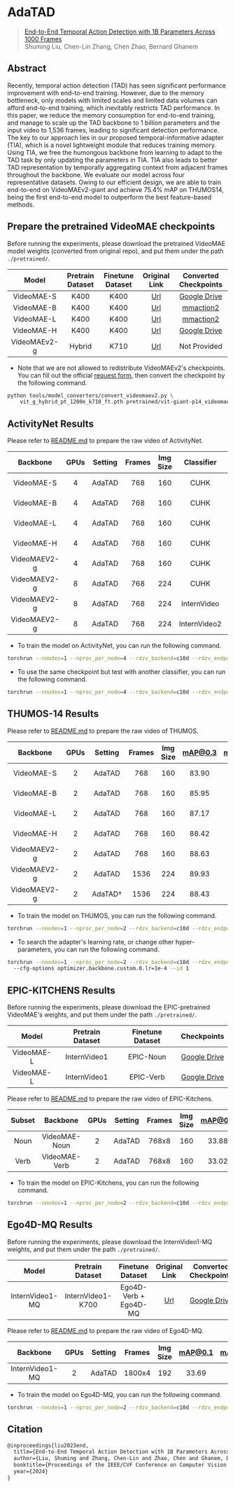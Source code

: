 # AdaTAD

> [End-to-End Temporal Action Detection with 1B Parameters Across 1000 Frames](https://arxiv.org/abs/2311.17241)  
> Shuming Liu, Chen-Lin Zhang, Chen Zhao, Bernard Ghanem

<!-- [ALGORITHM] -->

## Abstract

Recently, temporal action detection (TAD) has seen significant performance improvement with end-to-end training. However, due to the memory bottleneck, only models with limited scales and limited data volumes can afford end-to-end training, which inevitably restricts TAD performance. In this paper, we reduce the memory consumption for end-to-end training, and manage to scale up the TAD backbone to 1 billion parameters and the input video to 1,536 frames, leading to significant detection performance. The key to our approach lies in our proposed temporal-informative adapter (TIA), which is a novel lightweight module that reduces training memory. Using TIA, we free the humongous backbone from learning to adapt to the TAD task by only updating the parameters in TIA. TIA also leads to better TAD representation by temporally aggregating context from adjacent frames throughout the backbone. We evaluate our model across four representative datasets. Owing to our efficient design, we are able to train end-to-end on VideoMAEv2-giant and achieve 75.4% mAP on THUMOS14, being the first end-to-end model to outperform the best feature-based methods.

## Prepare the pretrained VideoMAE checkpoints

Before running the experiments, please download the pretrained VideoMAE model weights (converted from original repo), and put them under the path `./pretrained/`.

|    Model     | Pretrain Dataset | Finetune Dataset |                                           Original Link                                           |                                                                  Converted Checkpoints                                                                   |
| :----------: | :--------------: | :--------------: | :-----------------------------------------------------------------------------------------------: | :------------------------------------------------------------------------------------------------------------------------------------------------------: |
|  VideoMAE-S  |       K400       |       K400       | [Url](https://github.com/MCG-NJU/VideoMAE/blob/main/MODEL_ZOO.md#:~:text=/log/-,checkpoint,-79.0) |                            [Google Drive](https://drive.google.com/file/d/1xZrJoiYCNO2pxjHo0GezIDoMo1KQPNQN/view?usp=sharing)                            |
|  VideoMAE-B  |       K400       |       K400       | [Url](https://github.com/MCG-NJU/VideoMAE/blob/main/MODEL_ZOO.md#:~:text=/log/-,checkpoint,-81.5) | [mmaction2](https://download.openmmlab.com/mmaction/v1.0/recognition/videomae/vit-base-p16_videomae-k400-pre_16x4x1_kinetics-400_20221013-860a3cd3.pth)  |
|  VideoMAE-L  |       K400       |       K400       | [Url](https://github.com/MCG-NJU/VideoMAE/blob/main/MODEL_ZOO.md#:~:text=/log/-,checkpoint,-85.2) | [mmaction2](https://download.openmmlab.com/mmaction/v1.0/recognition/videomae/vit-large-p16_videomae-k400-pre_16x4x1_kinetics-400_20221013-229dbb03.pth) |
|  VideoMAE-H  |       K400       |       K400       | [Url](https://github.com/MCG-NJU/VideoMAE/blob/main/MODEL_ZOO.md#:~:text=/log/-,checkpoint,-86.6) |                            [Google Drive](https://drive.google.com/file/d/1Zx-U8AZv2-P32iKZCouP4ysOgI4qRMnt/view?usp=sharing)                            |
| VideoMAEv2-g |      Hybrid      |       K710       |           [Url](https://github.com/OpenGVLab/VideoMAEv2/blob/master/docs/MODEL_ZOO.md)            |                                                                       Not Provided                                                                       |

- Note that we are not allowed to redistribute VideoMAEv2's checkpoints. You can fill out the official [request form](https://github.com/OpenGVLab/VideoMAEv2/blob/master/docs/MODEL_ZOO.md#model-weight-links), then convert the checkpoint by the following command.

```bash
python tools/model_converters/convert_videomaev2.py \
    vit_g_hybrid_pt_1200e_k710_ft.pth pretrained/vit-giant-p14_videomaev2-hybrid_pt_1200e_k710_ft_my.pth
```

## ActivityNet Results

Please refer to [README.md](../../tools/prepare_data/activitynet/README.md#download-raw-videos) to prepare the raw video of ActivityNet.

|   Backbone   | GPUs  | Setting | Frames | Img Size |  Classifier  | mAP@0.5 | mAP@0.75 | mAP@0.95 | ave. mAP |                             Config                             |                                                                                          Download                                                                                          |
| :----------: | :---: | :-----: | :----: | :------: | :----------: | :-----: | :------: | :------: | :------: | :------------------------------------------------------------: | :----------------------------------------------------------------------------------------------------------------------------------------------------------------------------------------: |
|  VideoMAE-S  |   4   | AdaTAD  |  768   |   160    |     CUHK     |  56.23  |  38.90   |   8.88   |  37.81   |    [config](anet/e2e_anet_videomae_s_192x4_160_adapter.py)     | [model](https://drive.google.com/file/d/1SjYsk1bPvBVvnPSy15OodnzJ45VkGWP6/view?usp=sharing)   \| [log](https://drive.google.com/file/d/1Qv7soBzgfyEcyXNRgOxv3IHc-kVE7W2x/view?usp=sharing) |
|  VideoMAE-B  |   4   | AdaTAD  |  768   |   160    |     CUHK     |  56.72  |  39.44   |   9.54   |  38.35   |    [config](anet/e2e_anet_videomae_b_192x4_160_adapter.py)     | [model](https://drive.google.com/file/d/1_qYleQ-BC1FAjcFPBkot4Y03b04xUUtX/view?usp=sharing)   \| [log](https://drive.google.com/file/d/1xsa34gdu-YMNAjBtqAAsaZE8gtDchRLK/view?usp=sharing) |
|  VideoMAE-L  |   4   | AdaTAD  |  768   |   160    |     CUHK     |  57.73  |  40.53   |   9.96   |  39.21   |    [config](anet/e2e_anet_videomae_l_192x4_160_adapter.py)     | [model](https://drive.google.com/file/d/1H2Wj8TTA0og1TaQtBkThYujP6daW5-Wy/view?usp=sharing)   \| [log](https://drive.google.com/file/d/1NHC9bct2JSS2goY2pKCutsxH17g0ZoFp/view?usp=sharing) |
|  VideoMAE-H  |   4   | AdaTAD  |  768   |   160    |     CUHK     |  57.77  |  40.60   |   9.78   |  39.31   |    [config](anet/e2e_anet_videomae_h_192x4_160_adapter.py)     | [model](https://drive.google.com/file/d/1IDrkC4rIZvvk2KGht_zn_NFHZdHn9M0d/view?usp=sharing)   \| [log](https://drive.google.com/file/d/1NYGe7TV9IMzN5SmsE9sFrrKmGGkkHUyM/view?usp=sharing) |
| VideoMAEV2-g |   4   | AdaTAD  |  768   |   160    |     CUHK     |  58.42  |  40.89   |  10.01   |  39.77   |   [config](anet/e2e_anet_videomaev2_g_192x4_160_adapter.py)    | [model](https://drive.google.com/file/d/1JLCMY14QPG98aDw0tjU83i07SvkZobDi/view?usp=sharing)   \| [log](https://drive.google.com/file/d/1NTB59Wzxr8HpdBJPPnvOpGO0oItIbWet/view?usp=sharing) |
| VideoMAEV2-g |   8   | AdaTAD  |  768   |   224    |     CUHK     |  58.57  |  41.19   |  10.27   |  39.86   |       [config](e2e_anet_videomaev2_g_192x4_224_adapter)        | [model](https://drive.google.com/file/d/1tlv5hlAzUNHgqvq9DzAWOv3fQj6Z2ZJs/view?usp=sharing)   \| [log](https://drive.google.com/file/d/1QTV9JzCA_wFmPvsyzzwSQ5CT3B8dIVAt/view?usp=sharing) |
| VideoMAEV2-g |   8   | AdaTAD  |  768   |   224    | InternVideo  |  61.74  |  43.17   |  10.68   |  41.85   | [config](e2e_anet_videomaev2_g_192x4_224_adapter_internvideo)  |                                                 [log](https://drive.google.com/file/d/16MpHecosa_4QkNvqjUaU07So0z374m5f/view?usp=sharing)                                                  |
| VideoMAEV2-g |   8   | AdaTAD  |  768   |   224    | InternVideo2 |  63.59  |  44.31   |  10.66   |  42.90   | [config](e2e_anet_videomaev2_g_192x4_224_adapter_internvideo2) |                                                 [log](https://drive.google.com/file/d/1uGKwVnPhIoA3zl9ZEdvT86kRnUtXt6oW/view?usp=sharing)                                                  |

- To train the model on ActivityNet, you can run the following command.

```bash
torchrun --nnodes=1 --nproc_per_node=4 --rdzv_backend=c10d --rdzv_endpoint=localhost:0 tools/train.py configs/adatad/anet/e2e_anet_videomae_s_192x4_160_adapter.py
```

- To use the same checkpoint but test with another classifier, you can run the following command.

```bash
torchrun --nnodes=1 --nproc_per_node=4 --rdzv_backend=c10d --rdzv_endpoint=localhost:0 tools/test.py configs/adatad/anet/e2e_anet_videomaev2_g_192x4_224_adapter_internvideo2.py --checkpoint epoch_10_cba1017a.pth
```

## THUMOS-14 Results

Please refer to [README.md](../../tools/prepare_data/thumos/README.md#download-raw-videos) to prepare the raw video of THUMOS.

|   Backbone   | GPUs  | Setting | Frames | Img Size | mAP@0.3 | mAP@0.4 | mAP@0.5 | mAP@0.6 | mAP@0.7 | ave. mAP |                             Config                              |                                                                                          Download                                                                                          |
| :----------: | :---: | :-----: | :----: | :------: | :-----: | :-----: | :-----: | :-----: | :-----: | :------: | :-------------------------------------------------------------: | :----------------------------------------------------------------------------------------------------------------------------------------------------------------------------------------: |
|  VideoMAE-S  |   2   | AdaTAD  |  768   |   160    |  83.90  |  79.01  |  72.38  |  61.57  |  48.27  |  69.03   |   [config](thumos/e2e_thumos_videomae_s_768x1_160_adapter.py)   | [model](https://drive.google.com/file/d/1HGUBroK90KBAkFqQreAVtHCIclJh7DmM/view?usp=sharing)   \| [log](https://drive.google.com/file/d/1sqLsgkZsPReusv1lNUOg_nqE4nJX-YnD/view?usp=sharing) |
|  VideoMAE-B  |   2   | AdaTAD  |  768   |   160    |  85.95  |  81.86  |  75.02  |  63.29  |  49.56  |  71.14   |   [config](thumos/e2e_thumos_videomae_b_768x1_160_adapter.py)   | [model](https://drive.google.com/file/d/1PFqXL4HcRv4cwqrZnhSwKjG53kEFByLs/view?usp=sharing)   \| [log](https://drive.google.com/file/d/1uRY53OHcsxREVNHR-O-mcJyZde1XDUhe/view?usp=sharing) |
|  VideoMAE-L  |   2   | AdaTAD  |  768   |   160    |  87.17  |  83.58  |  76.88  |  66.81  |  53.13  |  73.51   |   [config](thumos/e2e_thumos_videomae_l_768x1_160_adapter.py)   | [model](https://drive.google.com/file/d/1vCbNU82TFjh0b6BRP566Jj1JHC-3qcum/view?usp=sharing)   \| [log](https://drive.google.com/file/d/147aU9TNEjxSxoVJ0S7lsYQ-mTsYHsvHK/view?usp=sharing) |
|  VideoMAE-H  |   2   | AdaTAD  |  768   |   160    |  88.42  |  84.63  |  78.72  |  69.04  |  53.95  |  74.95   |   [config](thumos/e2e_thumos_videomae_h_768x1_160_adapter.py)   | [model](https://drive.google.com/file/d/1egFK_6bLiyj1Doo0kZ3wTR5XE9JYyn1e/view?usp=sharing)   \| [log](https://drive.google.com/file/d/19cFQm4RDxGly9pWFbz1Yfxoqix-y-Stw/view?usp=sharing) |
| VideoMAEV2-g |   2   | AdaTAD  |  768   |   160    |  88.63  |  85.39  |  79.17  |  68.34  |  53.79  |  75.06   |  [config](thumos/e2e_thumos_videomaev2_g_768x1_160_adapter.py)  | [model](https://drive.google.com/file/d/1QV4a_8ulkSnf4-rQbzw58flgFGCwUT_6/view?usp=sharing)   \| [log](https://drive.google.com/file/d/1x7giiYmP-95eXUpwpYd70TTtcttBrh-Q/view?usp=sharing) |
| VideoMAEV2-g |   2   | AdaTAD  |  1536  |   224    |  89.93  |  86.83  |  81.24  |  69.97  |  57.36  |  77.07   |  [config](thumos/e2e_thumos_videomaev2_g_768x2_224_adapter.py)  | [model](https://drive.google.com/file/d/1sANYRJE0lfbOTZJKj-1jj4S53jVLW3Wf/view?usp=sharing)   \| [log](https://drive.google.com/file/d/1QncfW_dxJRE2nhNGL6JmRB3-SBBuv2NJ/view?usp=sharing) |
| VideoMAEV2-g |   2   | AdaTAD† |  1536  |   224    |  88.43  |  84.72  |  77.88  |  68.51  |  53.72  |  74.65   | [config](thumos/e2e_thumos_videomaev2_g_768x2_224_side_2e-4.py) | [model](https://drive.google.com/file/d/13o1d6FxEngkAMs1NpFAIpQxtchflW0Bw/view?usp=sharing)   \| [log](https://drive.google.com/file/d/1tJEeDL7yq_pFw6YDFqLKf1eVLTokMQlq/view?usp=sharing) |

- To train the model on THUMOS, you can run the following command.

```bash
torchrun --nnodes=1 --nproc_per_node=2 --rdzv_backend=c10d --rdzv_endpoint=localhost:0 tools/train.py configs/adatad/thumos/e2e_thumos_videomae_s_768x1_160_adapter.py
```

- To search the adapter's learning rate, or change other hyper-parameters, you can run the following command.

```bash
torchrun --nnodes=1 --nproc_per_node=2 --rdzv_backend=c10d --rdzv_endpoint=localhost:0 tools/train.py configs/adatad/thumos/e2e_thumos_videomae_s_768x1_160_adapter.py \ 
  --cfg-options optimizer.backbone.custom.0.lr=1e-4 --id 1
```

## EPIC-KITCHENS Results


Before running the experiments, please download the EPIC-pretrained VideoMAE's weights, and put them under the path `./pretrained/`.

|   Model    | Pretrain Dataset | Finetune Dataset |                                            Checkpoints                                             |
| :--------: | :--------------: | :--------------: | :------------------------------------------------------------------------------------------------: |
| VideoMAE-L |   InternVideo1   |    EPIC-Noun     | [Google Drive](https://drive.google.com/file/d/1_GpDIVFb4Aj-EPBEU9ekK_pMc0NVWvN2/view?usp=sharing) |
| VideoMAE-L |   InternVideo1   |    EPIC-Verb     | [Google Drive](https://drive.google.com/file/d/1W-gg0aX1OQVbPU3U7AZJcP2bSikPUEVA/view?usp=sharing) |

Please refer to [README.md](../../tools/prepare_data/epic/README.md#download-raw-videos) to prepare the raw video of EPIC-Kitchens.

| Subset |   Backbone    | GPUs  | Setting | Frames | Img Size | mAP@0.1 | mAP@0.2 | mAP@0.3 | mAP@0.4 | mAP@0.5 | ave. mAP |                             Config                              |                                                                                          Download                                                                                          |
| :----: | :-----------: | :---: | :-----: | :----: | :------: | :-----: | :-----: | :-----: | :-----: | :-----: | :------: | :-------------------------------------------------------------: | :----------------------------------------------------------------------------------------------------------------------------------------------------------------------------------------: |
|  Noun  | VideoMAE-Noun |   2   | AdaTAD  | 768x8  |   160    |  33.88  |  32.41  |  30.58  |  27.66  |  22.67  |  29.44   | [config](epic/e2e_epic_videomae_l_ft_768x8_160_adapter_noun.py) | [model](https://drive.google.com/file/d/1IENRReN02NOnm_RJBVO1bPU5Nce3Hyyh/view?usp=sharing)   \| [log](https://drive.google.com/file/d/1bQbrCh5_0O6hLljCc8QQ4N8UW6tRIKIz/view?usp=sharing) |
|  Verb  | VideoMAE-Verb |   2   | AdaTAD  | 768x8  |   160    |  33.02  |  32.43  |  30.51  |  27.80  |  24.69  |  29.69   | [config](epic/e2e_epic_videomae_l_ft_768x8_160_adapter_verb.py) | [model](https://drive.google.com/file/d/123ENCu0A677rT1izN-GaWlNAqte1i-gt/view?usp=sharing)   \| [log](https://drive.google.com/file/d/1NLpMXon9EGgOnaVOgba3Wxogn9TT8-ar/view?usp=sharing) |

- To train the model on EPIC-Kitchens, you can run the following command.

```bash
torchrun --nnodes=1 --nproc_per_node=2 --rdzv_backend=c10d --rdzv_endpoint=localhost:0 tools/train.py configs/adatad/epic/e2e_epic_videomae_l_ft_768x8_160_adapter_noun.py
```

## Ego4D-MQ Results


Before running the experiments, please download the InternVideo1-MQ weights, and put them under the path `./pretrained/`.

|      Model      | Pretrain Dataset  |   Finetune Dataset    |                                                Original Link                                                |                                       Converted Checkpoints                                        |
| :-------------: | :---------------: | :-------------------: | :---------------------------------------------------------------------------------------------------------: | :------------------------------------------------------------------------------------------------: |
| InternVideo1-MQ | InternVideo1-K700 | Ego4D-Verb + Ego4D-MQ | [Url](https://github.com/OpenGVLab/ego4d-eccv2022-solutions/tree/main#:~:text=%2D-,Download,-UniFormer%2DB) | [Google Drive](https://drive.google.com/file/d/1r4e6GDLg0F8VVGPwYUiijO6ECH63t02z/view?usp=sharing) |

Please refer to [README.md](../../tools/prepare_data/ego4d/README.md#download-raw-videos) to prepare the raw video of Ego4D-MQ.

|    Backbone     | GPUs  | Setting | Frames | Img Size | mAP@0.1 | mAP@0.2 | mAP@0.3 | mAP@0.4 | mAP@0.5 | ave. mAP |                              Config                               |                                                                                          Download                                                                                          |
| :-------------: | :---: | :-----: | :----: | :------: | :-----: | :-----: | :-----: | :-----: | :-----: | :------: | :---------------------------------------------------------------: | :----------------------------------------------------------------------------------------------------------------------------------------------------------------------------------------: |
| InternVideo1-MQ |   2   | AdaTAD  | 1800x4 |   192    |  33.69  |  31.19  |  28.37  |  26.12  |  22.67  |  28.41   | [config](epic/e2e_ego4d_internvideo_1800x4_192_adapter_lr4e-4.py) | [model](https://drive.google.com/file/d/16MkRDEFLVo4xs0N0yEpw7TPB_h5ZlGXL/view?usp=sharing)   \| [log](https://drive.google.com/file/d/1u62mkktrsZee88fzJ7h4gbSuoQuJ-5aa/view?usp=sharing) |

- To train the model on Ego4D-MQ, you can run the following command.

```bash
torchrun --nnodes=1 --nproc_per_node=2 --rdzv_backend=c10d --rdzv_endpoint=localhost:0 tools/train.py configs/adatad/ego4d/e2e_ego4d_internvideo_1800x4_192_adapter_lr4e-4.py
```


## Citation

```latex
@inproceedings{liu2023end,
  title={End-to-End Temporal Action Detection with 1B Parameters Across 1000 Frames},
  author={Liu, Shuming and Zhang, Chen-Lin and Zhao, Chen and Ghanem, Bernard},
  booktitle={Proceedings of the IEEE/CVF Conference on Computer Vision and Pattern Recognition},
  year={2024}
}
```
